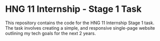 # HNG 11 Internship - Stage 1 Task
This repository contains the code for the HNG 11 Internship Stage 1 task. The task involves creating a simple, and responsive single-page website outlining my tech goals for the next 2 years.
